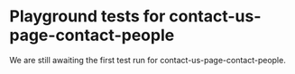 # Playground tests for contact-us-page-contact-people
We are still awaiting the first test run for contact-us-page-contact-people.
